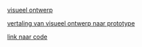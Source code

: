 [visueel ontwerp](https://github.com/svmcd/InteractionDesign/tree/main/visuele%20ontwerpen)

[vertaling van visueel ontwerp naar prototype](http://samedpolat.nl)

[link naar code](https://github.com/svmcd/portfolio2022)